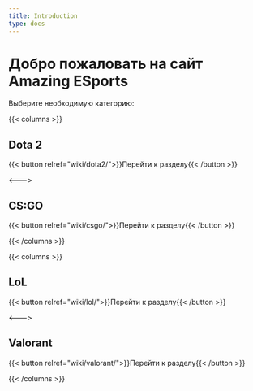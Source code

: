 ```yaml
---
title: Introduction
type: docs
---
```


# Добро пожаловать на сайт Amazing ESports

Выберите необходимую категорию:


{{< columns >}}
## Dota 2

{{< button relref="wiki/dota2/">}}Перейти к разделу{{< /button >}}

<--->

## CS:GO

{{< button relref="wiki/csgo/">}}Перейти к разделу{{< /button >}}

{{< /columns >}}


{{< columns >}}
## LoL

{{< button relref="wiki/lol/">}}Перейти к разделу{{< /button >}}

<--->

## Valorant

{{< button relref="wiki/valorant/">}}Перейти к разделу{{< /button >}}

{{< /columns >}}